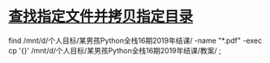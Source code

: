 # [查找指定文件并拷贝指定目录](https://blog.csdn.net/weixin_30685047/article/details/97598933)
find /mnt/d/个人目标/某男孩Python全栈16期2019年结课/ -name "*.pdf" -exec cp '{}' /mnt/d/个人目标/某男孩Python全栈16期2019年结课/教案/ \;